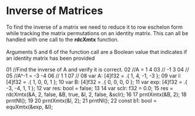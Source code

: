 # Inverse of Matrices

To find the inverse of a matrix we need to reduce it to row eschelon form
while tracking the matrix permutations on an identity matrix. This can all be handled with one call to the <b>rdcXmtx</b> function.
<br>
<br>
Arguments 5 and 6 of the function call are a Boolean value that indicates if an identity matrix has been provided 

<!-- //"XMTX: ELA - Larson, Edwards: 2.3 Example 2 test" -->
</pre>
01 //Find the inverse of A and verify it is correct.
02 //A = 1  4
03 //   -1  3
04 //
05 //A^-1 = -3 -4
06 //        1  1
07 //
08 var A: [4]f32 = .{ 1, 4, -1, -3 };
09 var I: [4]f32 = .{ 1, 0, 0, 1 };
10 var B: [4]f32 = .{ 0, 0, 0, 0 };
11 var exp: [4]f32 = .{ -3, -4, 1, 1 };
12 var res: bool = false;
13 
14 var sclr: f32 = 0.0;
15 res = rdcXmtx(&A, 2, false, &B, true, &I, 2, false, &sclr);
16 
17 prntXmtx(&B, 2);
18 prntNl();
19 
20 prntXmtx(&I, 2);
21 prntNl();
22 const b1: bool = equXmtx(&exp, &I);
</pre>
